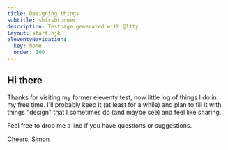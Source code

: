 ```yaml
---
title: Designing things
subtitle: shirsbrunner
description: Testpage generated with @11ty
layout: start.njk
eleventyNavigation:
  key: home
  order: 100
---
```


## Hi there
Thanks for visiting my former eleventy test, now little log of things I do in my free time. I'll probably keep it (at least for a while) and plan to fill it with things "design" that I sometimes do (and maybe see) and feel like sharing. 

Feel free to drop me a line if you have questions or suggestions. 

Cheers, Simon

